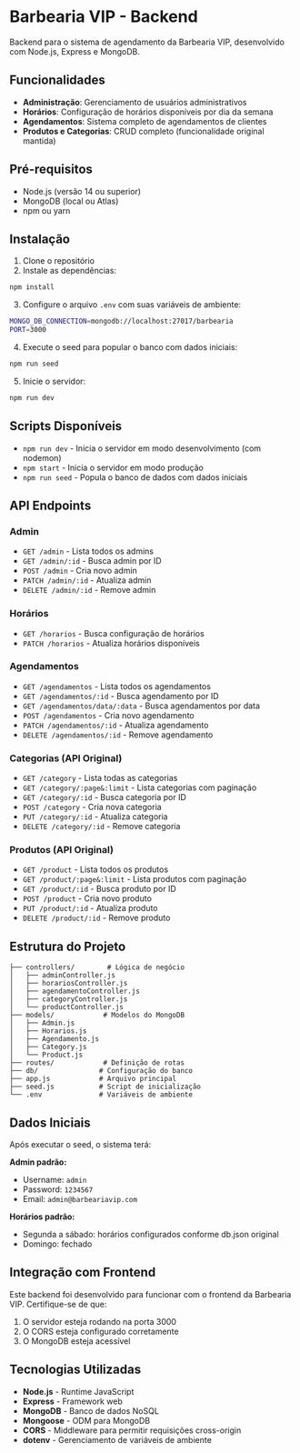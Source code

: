 
# Barbearia VIP - Backend

Backend para o sistema de agendamento da Barbearia VIP, desenvolvido com Node.js, Express e MongoDB.

## Funcionalidades

- **Administração**: Gerenciamento de usuários administrativos
- **Horários**: Configuração de horários disponíveis por dia da semana
- **Agendamentos**: Sistema completo de agendamentos de clientes
- **Produtos e Categorias**: CRUD completo (funcionalidade original mantida)

## Pré-requisitos

- Node.js (versão 14 ou superior)
- MongoDB (local ou Atlas)
- npm ou yarn

## Instalação

1. Clone o repositório
2. Instale as dependências:
```bash
npm install
```

3. Configure o arquivo `.env` com suas variáveis de ambiente:
```bash
MONGO_DB_CONNECTION=mongodb://localhost:27017/barbearia
PORT=3000
```

4. Execute o seed para popular o banco com dados iniciais:
```bash
npm run seed
```

5. Inicie o servidor:
```bash
npm run dev
```

## Scripts Disponíveis

- `npm run dev` - Inicia o servidor em modo desenvolvimento (com nodemon)
- `npm start` - Inicia o servidor em modo produção
- `npm run seed` - Popula o banco de dados com dados iniciais

## API Endpoints

### Admin
- `GET /admin` - Lista todos os admins
- `GET /admin/:id` - Busca admin por ID
- `POST /admin` - Cria novo admin
- `PATCH /admin/:id` - Atualiza admin
- `DELETE /admin/:id` - Remove admin

### Horários
- `GET /horarios` - Busca configuração de horários
- `PATCH /horarios` - Atualiza horários disponíveis

### Agendamentos
- `GET /agendamentos` - Lista todos os agendamentos
- `GET /agendamentos/:id` - Busca agendamento por ID
- `GET /agendamentos/data/:data` - Busca agendamentos por data
- `POST /agendamentos` - Cria novo agendamento
- `PATCH /agendamentos/:id` - Atualiza agendamento
- `DELETE /agendamentos/:id` - Remove agendamento

### Categorias (API Original)
- `GET /category` - Lista todas as categorias
- `GET /category/:page&:limit` - Lista categorias com paginação
- `GET /category/:id` - Busca categoria por ID
- `POST /category` - Cria nova categoria
- `PUT /category/:id` - Atualiza categoria
- `DELETE /category/:id` - Remove categoria

### Produtos (API Original)
- `GET /product` - Lista todos os produtos
- `GET /product/:page&:limit` - Lista produtos com paginação
- `GET /product/:id` - Busca produto por ID
- `POST /product` - Cria novo produto
- `PUT /product/:id` - Atualiza produto
- `DELETE /product/:id` - Remove produto

## Estrutura do Projeto

```
├── controllers/        # Lógica de negócio
│   ├── adminController.js
│   ├── horariosController.js
│   ├── agendamentoController.js
│   ├── categoryController.js
│   └── productController.js
├── models/            # Modelos do MongoDB
│   ├── Admin.js
│   ├── Horarios.js
│   ├── Agendamento.js
│   ├── Category.js
│   └── Product.js
├── routes/            # Definição de rotas
├── db/               # Configuração do banco
├── app.js            # Arquivo principal
├── seed.js           # Script de inicialização
└── .env              # Variáveis de ambiente
```

## Dados Iniciais

Após executar o seed, o sistema terá:

**Admin padrão:**
- Username: `admin`
- Password: `1234567`
- Email: `admin@barbeariavip.com`

**Horários padrão:**
- Segunda a sábado: horários configurados conforme db.json original
- Domingo: fechado

## Integração com Frontend

Este backend foi desenvolvido para funcionar com o frontend da Barbearia VIP. Certifique-se de que:

1. O servidor esteja rodando na porta 3000
2. O CORS esteja configurado corretamente
3. O MongoDB esteja acessível

## Tecnologias Utilizadas

- **Node.js** - Runtime JavaScript
- **Express** - Framework web
- **MongoDB** - Banco de dados NoSQL
- **Mongoose** - ODM para MongoDB
- **CORS** - Middleware para permitir requisições cross-origin
- **dotenv** - Gerenciamento de variáveis de ambiente
